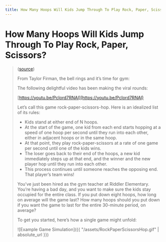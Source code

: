 ```yaml
---
title: How Many Hoops Will Kids Jump Through To Play Rock, Paper, Scissors? 
---
```


# How Many Hoops Will Kids Jump Through To Play Rock, Paper, Scissors?

> ([source](https://fivethirtyeight.com/features/how-many-hoops-will-kids-jump-through-to-play-rock-paper-scissors/))
>
> From Taylor Firman, the bell rings and it’s time for gym:
> 
> The following delightful video has been making the viral rounds:
>
> [https://youtu.be/PcIord7RNAI](https://youtu.be/PcIord7RNAI)
>
> Let’s call this game rock-paper-scissors-hop. Here is an idealized list of its rules:
>
>    - Kids stand at either end of N hoops.
>    - At the start of the game, one kid from each end starts hopping at a speed of one hoop per second until they run into each other, either in adjacent hoops or in the same hoop.
>    - At that point, they play rock-paper-scissors at a rate of one game per second until one of the kids wins.
>    - The loser goes back to their end of the hoops, a new kid immediately steps up at that end, and the winner and the new player hop until they run into each other.
>    - This process continues until someone reaches the opposing end. That player’s team wins!
>
> You’ve just been hired as the gym teacher at Riddler Elementary.
> You’re having a bad day, and you want to make sure the kids stay occupied
> for the entire class. If you put down eight hoops, how long on average
> will the game last? How many hoops should you put down if you want the
> game to last for the entire 30-minute period, on average?
>
> To get you started, here’s how a single game might unfold:
>
> ![Example Game Simulation]({{ "/assets/RockPaperScissorsHop.gif" | absolute_url }})
